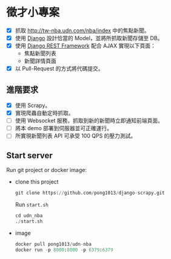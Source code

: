 # 徵才小專案

- [x] 抓取 http://tw-nba.udn.com/nba/index 中的焦點新聞。
- [x] 使用 [Django](https://www.djangoproject.com/) 設計恰當的 Model，並將所抓取新聞存儲至 DB。
- [x] 使用 [Django REST Framework](http://www.django-rest-framework.org/) 配合 AJAX 實現以下頁面：
	 * 焦點新聞列表
	 * 新聞詳情頁面
- [x] 以 Pull-Request 的方式將代碼提交。
	
## 進階要求
- [x] 使用 Scrapy。
- [x] 實現爬蟲自動定時抓取。
- [ ] 使用 Websocket 服務，抓取到新的新聞時立即通知前端頁面。
- [ ] 將本 demo 部署到伺服器並可正確運行。
- [ ] 所實現新聞列表 API 可承受 100 QPS 的壓力測試。

## Start server

Run git project or docker image:

- clone this project
    
    ```python
    git clone https://github.com/pong1013/django-scrapy.git
    ```
    
    Run `start.sh`
    
    ```python
    cd udn_nba
    ./start.sh
    ```
    
- image
    
    ```python
    docker pull pong1013/udn-nba
    docker run -p 8000:8000 -p 6379:6379
    ```

